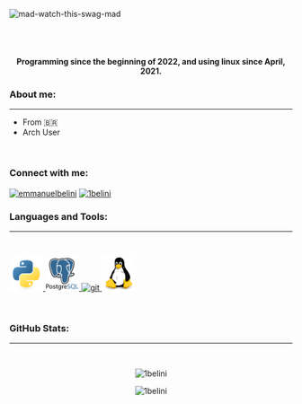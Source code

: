 ![mad-watch-this-swag-mad](https://user-images.githubusercontent.com/100674901/191280814-e90338c1-a691-4a9c-accc-b40f559b754a.gif)


<br>
<br>
<h4 align="center">Programming since the beginning of 2022, and using linux since April, 2021.</h4>


<h3 align="left">About me:</h3>
<hr>
<ul>
  <li>From 🇧🇷</li>
  <li>Arch User</li>
</ul> 
<br>
<p align="left">
</p>
<h3 align="left">Connect with me:</h3>
<p align="left">
<a href="https://linkedin.com/in/emmanuelbelini1" target="blank"><img align="center" src="https://raw.githubusercontent.com/rahuldkjain/github-profile-readme-generator/master/src/images/icons/Social/linked-in-alt.svg" alt="emmanuelbelini" height="45" width="45" /></a>
<a href="https://instagram.com/1belini" target="blank"><img align="center" src="https://raw.githubusercontent.com/rahuldkjain/github-profile-readme-generator/master/src/images/icons/Social/instagram.svg" alt="1belini" height="45" width="45" /></a>
</p>

<h3 align="left">Languages and Tools:</h3>
<hr>
<br>
<p align="left"> </a><a href="https://www.python.org" target="_blank" rel="noreferrer"> <img src="https://raw.githubusercontent.com/devicons/devicon/master/icons/python/python-original.svg" alt="python" width="60" height="60"/> </a><a href="https://www.postgresql.org" target="_blank" rel="noreferrer"> <img src="https://raw.githubusercontent.com/devicons/devicon/master/icons/postgresql/postgresql-original-wordmark.svg" alt="postgresql" width="60" height="60"/> </a> <a href="https://git-scm.com/" target="_blank" rel="noreferrer"> <img src="https://www.vectorlogo.zone/logos/git-scm/git-scm-icon.svg" alt="git" width="60" height="60"/> </a>  <a href="https://www.linux.org/" target="_blank" rel="noreferrer"> <img src="https://raw.githubusercontent.com/devicons/devicon/master/icons/linux/linux-original.svg" alt="linux" width="60" height="60"/> </a>  </p>

<br>

<h3 align="left">GitHub Stats:</h3>
<hr>
<br>
<p align="center"><img width="450" src="https://github-readme-stats.vercel.app/api?username=1belini&show_icons=true&theme=tokyonight&cache_seconds=60&locale=en" alt="1belini" /></p><p align="center"><img  src="https://github-readme-streak-stats.herokuapp.com/?user=1belini&theme=tokyonight&cache_seconds=60&" alt="1belini" /></p></p>





